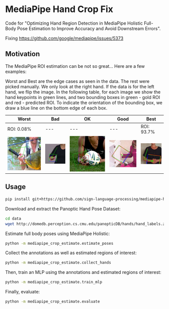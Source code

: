 # MediaPipe Hand Crop Fix

Code for "Optimizing Hand Region Detection in MediaPipe Holistic Full-Body Pose Estimation to Improve Accuracy and Avoid
Downstream Errors".

Fixing https://github.com/google/mediapipe/issues/5373

## Motivation

The MediaPipe ROI estimation can be not so great... Here are a few examples:

Worst and Best are the edge cases as seen in the data. The rest were picked manually.
We only look at the right hand. If the data is for the left hand, we flip the image.
In the following table, for each image we show the hand keypoints in green lines, 
and two bounding boxes in green - gold ROI and red - predicted ROI.
To indicate the orientation of the bounding box, we draw a blue line on the bottom edge of each box.

| Worst                              | Bad                            | OK                           | Good                             | Best                             |
|------------------------------------|--------------------------------|------------------------------|----------------------------------|----------------------------------|
| ROI: 0.08%                         | ---                            | ---                          | ---                              | ROI: 93.7%                       |
| ![Worst](assets/cropped/worst.jpg) | ![Bad](assets/cropped/bad.jpg) | ![OK](assets/cropped/ok.jpg) | ![Good](assets/cropped/good.jpg) | ![Best](assets/cropped/best.jpg) |

## Usage

```bash
pip install git+https://github.com/sign-language-processing/mediapipe-hand-crop-fix
```

Download and extract the Panoptic Hand Pose Dataset:

```bash
cd data
wget http://domedb.perception.cs.cmu.edu/panopticDB/hands/hand_labels.zip
```

Estimate full body poses using MediaPipe Holistic:

```bash
python -m mediapipe_crop_estimate.estimate_poses
```

Collect the annotations as well as estimated regions of interest:
```bash
python -m mediapipe_crop_estimate.collect_hands
```

Then, train an MLP using the annotations and estimated regions of interest:
```bash
python -m mediapipe_crop_estimate.train_mlp
```

Finally, evaluate:
```bash
python -m mediapipe_crop_estimate.evaluate
```